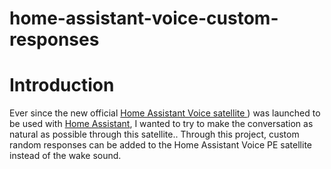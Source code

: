 # home-assistant-voice-custom-responses
# Introduction

Ever since the new official [Home Assistant Voice satellite ](https://www.home-assistant.io/voice-pe/)) was launched to be used with [Home Assistant](https://www.home-assistant.io/), I wanted to try to make the conversation as natural as possible through this satellite..
Through this project, custom random responses can be added to the Home Assistant Voice PE satellite instead of the wake sound.
